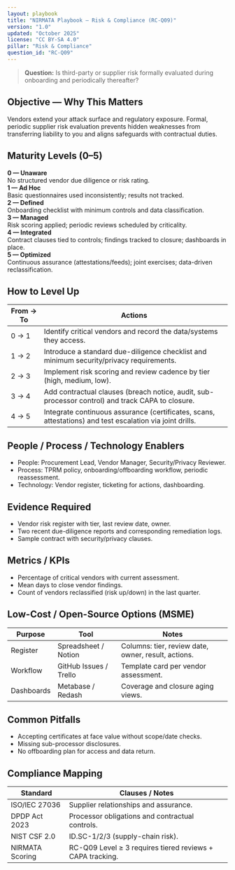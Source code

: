 ```yaml
---
layout: playbook
title: "NIRMATA Playbook — Risk & Compliance (RC-Q09)"
version: "1.0"
updated: "October 2025"
license: "CC BY-SA 4.0"
pillar: "Risk & Compliance"
question_id: "RC-Q09"
---
```


> **Question:** Is third-party or supplier risk formally evaluated during onboarding and periodically thereafter?

## Objective — Why This Matters
Vendors extend your attack surface and regulatory exposure. Formal, periodic supplier risk evaluation prevents hidden weaknesses from transferring liability to you and aligns safeguards with contractual duties.

## Maturity Levels (0–5)
<div class="levels-grid">
  <div class="level level-0"><strong>0 — Unaware</strong><br>No structured vendor due diligence or risk rating.</div>
  <div class="level level-1"><strong>1 — Ad Hoc</strong><br>Basic questionnaires used inconsistently; results not tracked.</div>
  <div class="level level-2"><strong>2 — Defined</strong><br>Onboarding checklist with minimum controls and data classification.</div>
  <div class="level level-3"><strong>3 — Managed</strong><br>Risk scoring applied; periodic reviews scheduled by criticality.</div>
  <div class="level level-4"><strong>4 — Integrated</strong><br>Contract clauses tied to controls; findings tracked to closure; dashboards in place.</div>
  <div class="level level-5"><strong>5 — Optimized</strong><br>Continuous assurance (attestations/feeds); joint exercises; data-driven reclassification.</div>
</div>

## How to Level Up

| From → To | Actions |
|---|---|
|0 → 1 | Identify critical vendors and record the data/systems they access. |
|1 → 2 | Introduce a standard due-diligence checklist and minimum security/privacy requirements. |
|2 → 3 | Implement risk scoring and review cadence by tier (high, medium, low). |
|3 → 4 | Add contractual clauses (breach notice, audit, sub-processor control) and track CAPA to closure. |
|4 → 5 | Integrate continuous assurance (certificates, scans, attestations) and test escalation via joint drills. |

## People / Process / Technology Enablers
- People: Procurement Lead, Vendor Manager, Security/Privacy Reviewer.
- Process: TPRM policy, onboarding/offboarding workflow, periodic reassessment.
- Technology: Vendor register, ticketing for actions, dashboarding.

## Evidence Required
- Vendor risk register with tier, last review date, owner.
- Two recent due-diligence reports and corresponding remediation logs.
- Sample contract with security/privacy clauses.

## Metrics / KPIs
- Percentage of critical vendors with current assessment.
- Mean days to close vendor findings.
- Count of vendors reclassified (risk up/down) in the last quarter.

## Low-Cost / Open-Source Options (MSME)

| Purpose | Tool | Notes |
|---|---|---|
|Register | Spreadsheet / Notion | Columns: tier, review date, owner, result, actions. |
|Workflow | GitHub Issues / Trello | Template card per vendor assessment. |
|Dashboards | Metabase / Redash | Coverage and closure aging views.

## Common Pitfalls
- Accepting certificates at face value without scope/date checks.
- Missing sub-processor disclosures.
- No offboarding plan for access and data return.

## Compliance Mapping

| Standard | Clauses / Notes |
|---|---|
|ISO/IEC 27036 | Supplier relationships and assurance. |
|DPDP Act 2023 | Processor obligations and contractual controls. |
|NIST CSF 2.0 | ID.SC-1/2/3 (supply-chain risk). |
|NIRMATA Scoring | RC-Q09 Level ≥ 3 requires tiered reviews + CAPA tracking.
